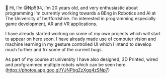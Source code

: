 👋 Hi, I’m @Np594, I'm 20 years old, and very enthusiastic about programming
I’m currently working towards a BEng in Robotics and AI at The University of hertfordshire.
I’m interested in programming especially game development, AR and VR applications.

I have already started working on some of my own projects which will start to appear on here soon.
I have already made use of computer vision and machine learning in my gesture controlled UI
which I intend to develop much further and fix some of the current bugs.

As part of my course at university I have also designed, 3D Printed, wired and profgrammed multiple robots
which can be seen here (https://photos.app.goo.gl/YJNPbgZzXgg4zSNp7)

